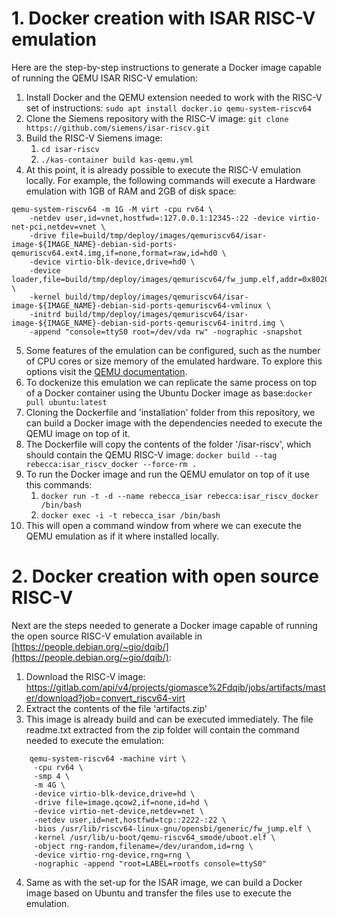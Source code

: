 # 1. Docker creation with ISAR RISC-V emulation

Here are the step-by-step instructions to generate a Docker image capable of running the QEMU ISAR RISC-V emulation:

1. Install Docker and the QEMU extension needed to work with the RISC-V set of instructions:
    ```sudo apt install docker.io qemu-system-riscv64```
2. Clone the Siemens repository with the RISC-V image: ```git clone https://github.com/siemens/isar-riscv.git ```
3. Build the RISC-V Siemens image: 
   1. ```cd isar-riscv```
   2. ```./kas-container build kas-qemu.yml```
4. At this point, it is already possible to execute the RISC-V emulation locally. For example, the following commands will execute a Hardware emulation with 1GB of RAM and 2GB of disk space:
```export IMAGE_NAME=base
qemu-system-riscv64 -m 1G -M virt -cpu rv64 \
    -netdev user,id=vnet,hostfwd=:127.0.0.1:12345-:22 -device virtio-net-pci,netdev=vnet \
    -drive file=build/tmp/deploy/images/qemuriscv64/isar-image-${IMAGE_NAME}-debian-sid-ports-qemuriscv64.ext4.img,if=none,format=raw,id=hd0 \
    -device virtio-blk-device,drive=hd0 \
    -device loader,file=build/tmp/deploy/images/qemuriscv64/fw_jump.elf,addr=0x80200000 \
    -kernel build/tmp/deploy/images/qemuriscv64/isar-image-${IMAGE_NAME}-debian-sid-ports-qemuriscv64-vmlinux \
    -initrd build/tmp/deploy/images/qemuriscv64/isar-image-${IMAGE_NAME}-debian-sid-ports-qemuriscv64-initrd.img \
    -append "console=ttyS0 root=/dev/vda rw" -nographic -snapshot
```
5. Some features of the emulation can be configured, such as the number of CPU cores or size memory of the emulated hardware. To explore this options visit the [QEMU documentation](https://www.qemu.org/docs/master/).
6. To dockenize this emulation we can replicate the same process on top of a Docker container using the Ubuntu Docker image as base:```docker pull ubuntu:latest```
7. Cloning the Dockerfile and 'installation' folder from this repository, we can build a Docker image with the dependencies needed to execute the QEMU image on top of it.
8. The Dockerfile will copy the contents of the folder '/isar-riscv', which should contain the QEMU RISC-V image: ```docker build --tag rebecca:isar_riscv_docker --force-rm .```
9. To run the Docker image and run the QEMU emulator on top of it use this commands:
    1. ```docker run -t -d --name rebecca_isar rebecca:isar_riscv_docker /bin/bash```
    2. ```docker exec -i -t rebecca_isar /bin/bash```
10. This will open a command window from where we can execute the QEMU emulation as if it where installed locally.

# 2. Docker creation with open source RISC-V

Next are the steps needed to generate a Docker image capable of running the open source RISC-V emulation available in [https://people.debian.org/~gio/dqib/](https://people.debian.org/~gio/dqib/):
1. Download the RISC-V image: https://gitlab.com/api/v4/projects/giomasce%2Fdqib/jobs/artifacts/master/download?job=convert_riscv64-virt
2. Extract the contents of the file 'artifacts.zip'
3. This image is already build and can be executed immediately. The file readme.txt extracted from the zip folder will contain the command needed to execute the emulation:
```
    qemu-system-riscv64 -machine virt \
     -cpu rv64 \
     -smp 4 \
     -m 4G \
     -device virtio-blk-device,drive=hd \
     -drive file=image.qcow2,if=none,id=hd \
     -device virtio-net-device,netdev=net \
     -netdev user,id=net,hostfwd=tcp::2222-:22 \
     -bios /usr/lib/riscv64-linux-gnu/opensbi/generic/fw_jump.elf \
     -kernel /usr/lib/u-boot/qemu-riscv64_smode/uboot.elf \
     -object rng-random,filename=/dev/urandom,id=rng \
     -device virtio-rng-device,rng=rng \
     -nographic -append "root=LABEL=rootfs console=ttyS0"
```
4. Same as with the set-up for the ISAR image, we can build a Docker image based on Ubuntu and transfer the files use to execute the emulation.